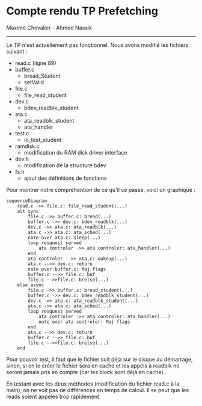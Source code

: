 # Compte rendu TP Prefetching
Maxime Chevalier - Ahmed Nassik
*******************************************
Le TP n'est actuellement pas fonctionnel.
Nous avons modifié les fichiers suivant :
- read.c (ligne 89)
- buffer.c
    - bread_Student
    - setValid
- file.c
    - file_read_student 
- dev.c
    - bdev_readblk_student
- ata.c
    - ata_readblk_student
    - ata_handler
- test.c
    - io_test_student
- ramdisk.c
    - modification du RAM disk driver interface
- dev.h
    - modification de la structure bdev
- fs.h
    - ajout des définitions de fonctions

Pour montrer notre compréhention de ce qu'il ce passe, voici un graphique : 
```mermaid
sequenceDiagram
    read.c ->> file.c: file_read_student(...)
    alt sync
        file.c ->> buffer.c: bread(...)
        buffer.c ->> dev.c: bdev_readblk(...)
        dev.c ->> ata.c: ata_readblk(...)
        ata.c ->> ata.c: ata_sched(...)
        note over ata.c: sleep(...)
        loop resquest served 
            ata controler ->> ata controler: ata_handler(...)
        end
        ata controler -->> ata.c: wakeup(...)
        ata.c -->> dev.c: return
        note over buffer.c: Maj flags
        buffer.c -->> file.c: buf
        file.c -->>file.c: brelse(...)
    else async
        file.c ->> buffer.c: bread_student(...)
        buffer.c ->> dev.c: bdev_readblk_student(...)
        dev.c ->> ata.c: ata_readblk_student(...)
        ata.c ->> ata.c: ata_sched(...)
        loop resquest served 
            ata controler ->> ata controler: ata_handler(...)
            note over ata controler: Maj flags
        end
        ata.c -->> dev.c: return
        buffer.c -->> file.c: buf
        file.c -->>file.c: brelse(...)
    end
```

Pour pouvoir test, il faut que le fichier soit déjà sur le disque au démarrage, sinon, si on le créer le fichier sera en cache et les appels à readblk ne seront jamais pris en compte (car les block sont déjà en cache) .

En testant avec les deux méthodes (modification du fichier read.c à la main), on ne voit pas de différences en temps de calcul. Il se peut que les reads soient appelés trop rapidement.

